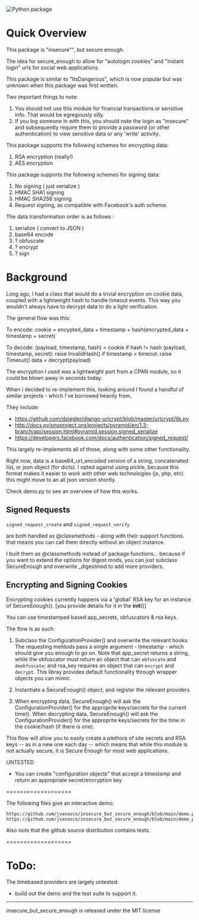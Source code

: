 ![Python package](https://github.com/jvanasco/insecure_but_secure_enough/workflows/Python%20package/badge.svg)

# Quick Overview

This package is "insecure"", but secure enough.

The idea for secure_enough to allow for "autologin cookies" and "instant login" urls for social web applications.

This package is similar to "ItsDangerous", which is now popular but was unknown when this package was first written.

Two important things to note:

1. You should not use this module for financial transactions or sensitive info.  That would be egregiously silly.
2. If you log someone in with this, you should note the login as "insecure" and subsequently require them to provide a password (or other authentication) to view sensitive data or any 'write' activity.


This package supports the following schemes for encrypting data:

1. RSA encryption (really!)
2. AES encryption


This package supports the following schemes for signing data:

1. No signing ( just serialize )
2. HMAC SHA1 signing
3. HMAC SHA256 signing
4. Request signing, as compatible with Facebook's auth scheme.


The data transformation order is as follows :

1. serialize ( convert to JSON )
2. base64 encode
3. ? obfuscate
4. ? encrypt
5. ? sign


# Background

Long ago, I had a class that would do a trivial encryption on cookie data,
coupled with a lightweight hash to handle timeout events.  This way you wouldn't
always have to decrypt data to do a light verification.

The general flow was this:

To encode:
    cookie = encypted_data + timestamp + hash(encrypted_data + timestamp + secret)

To decode:
    (payload, timestamp, hash) = cookie
    if hash != hash (payload, timestamp, secret):
        raise InvalidHash()
    if timestamp > timeout:
        raise Timeout()
    data = decrypt(payload)

The encryption I used was a lightweight port from a CPAN module, so it could be
blown away in seconds today.

When i decided to re-implement this, looking around I found a handful of similar
projects - which I've borrowed heavily from.

They include:

* https://github.com/dziegler/django-urlcrypt/blob/master/urlcrypt/lib.py
* http://docs.pylonsproject.org/projects/pyramid/en/1.3-branch/api/session.html#pyramid.session.signed_serialize
* https://developers.facebook.com/docs/authentication/signed_request/

This largely re-implements all of those, along with some other functionality.

Right now, data is a base64_url_encoded version of a string, concatenated list,
or json object (for dicts).  I opted against using pickle, because this format
makes it easier to work with other web technologies (js, php, etc).
this might move to an all json version shortly.

Check demo.py to see an overview of how this works.

## Signed Requests

`signed_request_create` and `signed_request_verify`

are both handled as @classmethods - along with their support functions.
that means you can call them directly without an object instance.

I built them as @classmethods instead of package functions...
because if you want to extend the options for digest mods, you can just
subclass SecureEnough and overwrite _digestmod to add more providers.

## Encrypting and Signing Cookies

Encrypting cookies currently happens via a 'global' RSA key for an instance of
SecureEnough().  [you provide details for it in the __init__()]

You can use timestamped based app_secrets, obfuscators & rsa keys.

The flow is as such:

1. Subclass the ConfigurationProvider() and overwrite the relevant hooks.
   The requesting mehtods pass a single argument - timestamp - which should
   give you enough to go on.
   Note that app_secret returns a string, while the obfuscator must return an
   object that can `obfuscate` and `deobfuscate`; and rsa_key requires an
   object that can `encrypt` and `decrypt`.
   This libray provides default functionality through wrapper objects you can
   mimic.

2. Instantiate a SecureEnough() object, and register the relevant providers

3. When encrypting data, SecureEnough() will ask the ConfigurationProvider()
   for the approprite keys/secrets for the current time(). When decrypting data,
   SecureEnough() will ask the ConfigurationProvider() for the approprite
   keys/secrets for the time in the cookie/hash (if there is one).

This flow will allow you to easily create a plethora of site secrets and RSA
keys -- as in a new one each day -- which means that while this module is not
actually secure, it is Secure Enough for most web applications.


UNTESTED

* You can create "configuration objects" that accept a timestamp and return an appropriate secret/encryption key


===================

The following files give an interactive demo:

	https://github.com/jvanasco/insecure_but_secure_enough/blob/main/demo.py
	https://github.com/jvanasco/insecure_but_secure_enough/blob/main/demo_performance.py

Also note that the github source distribution contains tests.

===================


# ToDo:

The timebased providers are largely untested.
* build out the demo and the test suite to support it.

--------------------------------------------------------------------------------

insecure_but_secure_enough is released under the MIT license